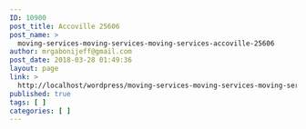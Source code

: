 ```yaml
---
ID: 10900
post_title: Accoville 25606
post_name: >
  moving-services-moving-services-moving-services-accoville-25606
author: mrgabonijeff@gmail.com
post_date: 2018-03-28 01:49:36
layout: page
link: >
  http://localhost/wordpress/moving-services-moving-services-moving-services-accoville-25606/
published: true
tags: [ ]
categories: [ ]
---
```

